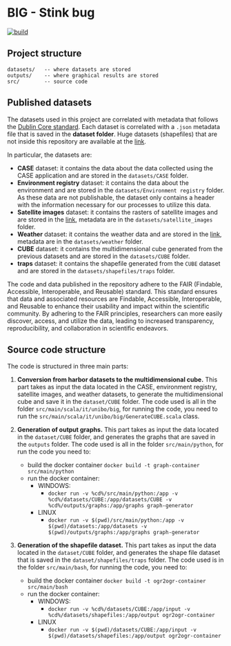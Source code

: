 # BIG - Stink bug

[![build](https://github.com/big-unibo/experimental-project/actions/workflows/build.yml/badge.svg)](https://github.com/big-unibo/experimental-project/actions/workflows/build.yml)

## Project structure

    datasets/   -- where datasets are stored
    outputs/    -- where graphical results are stored
    src/        -- source code

## Published datasets

The datasets used in this project are correlated with metadata that follows
the [Dublin Core standard](https://www.dublincore.org/).
Each dataset is correlated with a `.json` metadata file that is saved in the **dataset folder**.
Huge datasets (shapefiles) that are not inside this repository
are available at the [link](https://big.csr.unibo.it/downloads/stink-bug/datasets/shapefiles/).

In particular, the datasets are:

- **CASE** dataset: it contains the data about the data collected using the CASE application and are stored in
  the `datasets/CASE` folder.
- **Environment registry** dataset: it contains the data about the environment and are stored in
  the `datasets/Environment registry` folder. 
  As these data are not publishable, the dataset only contains a header with the information necessary for our processes to utilize this data.
- **Satellite images** dataset: it contains the rasters of satellite images
  and are stored in the [link](https://big.csr.unibo.it/downloads/stink-bug/datasets/rasters/satellite_images/),
  metadata are in the `datasets/satellite_images` folder.
- **Weather** dataset: it contains the weather data and are stored in
  the [link](https://big.csr.unibo.it/downloads/stink-bug/datasets/shapefiles/weather/),
  metadata are in the `datasets/weather` folder.
- **CUBE** dataset: it contains the multidimensional cube generated from the previous datasets and are stored in
  the `datasets/CUBE` folder.
- **traps** dataset: it contains the shapefile generated from the `CUBE` dataset and are stored in
  the `datasets/shapefiles/traps` folder.


The code and data published in the repository adhere to the FAIR (Findable, Accessible, Interoperable, and Reusable) standard. 
This standard ensures that data and associated resources are 
Findable, Accessible, Interoperable, and Reusable 
to enhance their usability and impact within the scientific community. 
By adhering to the FAIR principles, 
researchers can more easily discover, access, and utilize the data, 
leading to increased transparency, 
reproducibility, and collaboration in scientific endeavors.

## Source code structure

The code is structured in three main parts:

1. **Conversion from harbor datasets to the multidimensional cube.**
   This part takes as input the data located in the CASE, environment registry, satellite images,
   and weather datasets,
   to generate the multidimensional cube and save it in the `dataset/CUBE` folder.
   The code used is all in the folder `src/main/scala/it/unibo/big`,
   for running the code, you need to run the `src/main/scala/it/unibo/big/GenerateCUBE.scala` class.
2. **Generation of output graphs.**
   This part takes as input the data located in the `dataset/CUBE` folder,
   and generates the graphs that are saved in the `outputs` folder.
   The code used is all in the folder `src/main/python`, for run the code you need to:
    - build the docker container `docker build -t graph-container src/main/python`
    - run the docker container:
        - WINDOWS:
            - `docker run -v %cd%/src/main/python:/app -v %cd%/datasets/CUBE:/app/datasets/CUBE -v %cd%/outputs/graphs:/app/graphs graph-generator`
        - LINUX
            - `docker run -v $(pwd)/src/main/python:/app -v $(pwd)/datasets:/app/datasets -v $(pwd)/outputs/graphs:/app/graphs graph-generator`
3. **Generation of the shapefile dataset.**
   This part takes as input the data located in the `dataset/CUBE` folder, and generates the shape file dataset that is
   saved in the `dataset/shapefiles/traps` folder.
   The code used is in the folder `src/main/bash`, for running the code, you need to:

    - build the docker container `docker build -t ogr2ogr-container src/main/bash`
    - run the docker container:
        - WINDOWS:
            - `docker run -v %cd%/datasets/CUBE:/app/input -v %cd%/datasets/shapefiles:/app/output ogr2ogr-container`
        - LINUX
            - `docker run -v $(pwd)/datasets/CUBE:/app/input -v $(pwd)/datasets/shapefiles:/app/output ogr2ogr-container`


